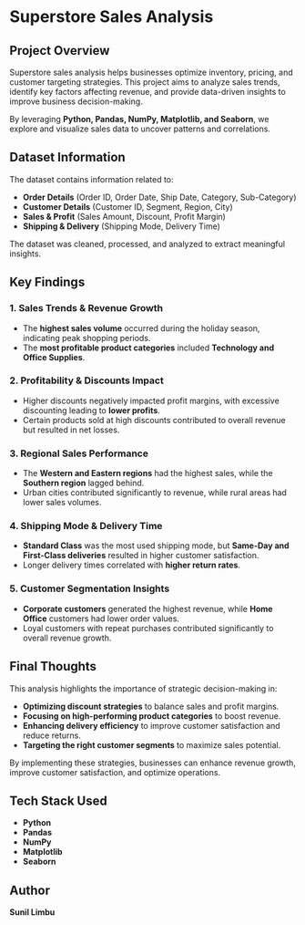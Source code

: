 # Superstore Sales Analysis

##  Project Overview
Superstore sales analysis helps businesses optimize inventory, pricing, and customer targeting strategies. This project aims to analyze sales trends, identify key factors affecting revenue, and provide data-driven insights to improve business decision-making.

By leveraging **Python, Pandas, NumPy, Matplotlib, and Seaborn**, we explore and visualize sales data to uncover patterns and correlations.

##  Dataset Information
The dataset contains information related to:
- **Order Details** (Order ID, Order Date, Ship Date, Category, Sub-Category)
- **Customer Details** (Customer ID, Segment, Region, City)
- **Sales & Profit** (Sales Amount, Discount, Profit Margin)
- **Shipping & Delivery** (Shipping Mode, Delivery Time)

The dataset was cleaned, processed, and analyzed to extract meaningful insights.

##  Key Findings
### 1. Sales Trends & Revenue Growth
- The **highest sales volume** occurred during the holiday season, indicating peak shopping periods.
- The **most profitable product categories** included **Technology and Office Supplies**.

### 2. Profitability & Discounts Impact
- Higher discounts negatively impacted profit margins, with excessive discounting leading to **lower profits**.
- Certain products sold at high discounts contributed to overall revenue but resulted in net losses.

### 3. Regional Sales Performance
- The **Western and Eastern regions** had the highest sales, while the **Southern region** lagged behind.
- Urban cities contributed significantly to revenue, while rural areas had lower sales volumes.

### 4. Shipping Mode & Delivery Time
- **Standard Class** was the most used shipping mode, but **Same-Day and First-Class deliveries** resulted in higher customer satisfaction.
- Longer delivery times correlated with **higher return rates**.

### 5. Customer Segmentation Insights
- **Corporate customers** generated the highest revenue, while **Home Office** customers had lower order values.
- Loyal customers with repeat purchases contributed significantly to overall revenue growth.

##  Final Thoughts
This analysis highlights the importance of strategic decision-making in:
- **Optimizing discount strategies** to balance sales and profit margins.
- **Focusing on high-performing product categories** to boost revenue.
- **Enhancing delivery efficiency** to improve customer satisfaction and reduce returns.
- **Targeting the right customer segments** to maximize sales potential.

By implementing these strategies, businesses can enhance revenue growth, improve customer satisfaction, and optimize operations.

##  Tech Stack Used
- **Python**
- **Pandas**
- **NumPy**
- **Matplotlib**
- **Seaborn**

##  Author
 **Sunil Limbu**

